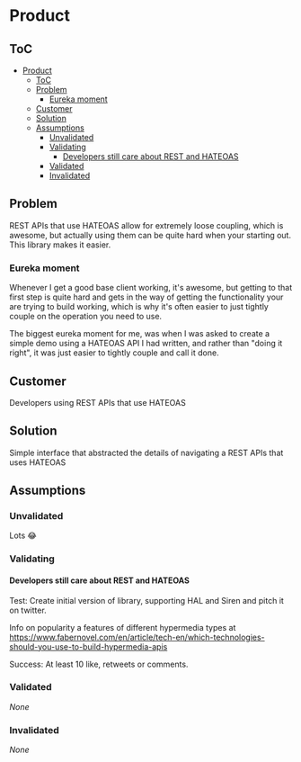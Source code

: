 # Product

## ToC

- [Product](#product)
  - [ToC](#toc)
  - [Problem](#problem)
    - [Eureka moment](#eureka-moment)
  - [Customer](#customer)
  - [Solution](#solution)
  - [Assumptions](#assumptions)
    - [Unvalidated](#unvalidated)
    - [Validating](#validating)
      - [Developers still care about REST and HATEOAS](#developers-still-care-about-rest-and-hateoas)
    - [Validated](#validated)
    - [Invalidated](#invalidated)
  
## Problem

REST APIs that use HATEOAS allow for extremely loose coupling, which is awesome, but actually using them can be quite hard when your starting out. This library makes it easier.

### Eureka moment

Whenever I get a good base client working, it's awesome, but getting to that first step is quite hard and gets in the way of getting the functionality your are trying to build working, which is why it's often easier to just tightly couple on the operation you need to use.

The biggest eureka moment for me, was when I was asked to create a simple demo using a HATEOAS API I had written, and rather
than "doing it right", it was just easier to tightly couple and call it done.

## Customer

Developers using REST APIs that use HATEOAS

## Solution

Simple interface that abstracted the details of navigating a REST APIs that uses HATEOAS

## Assumptions

### Unvalidated

Lots 😂

### Validating

#### Developers still care about REST and HATEOAS

Test: Create initial version of library, supporting HAL and Siren and pitch it on twitter.

Info on popularity a features of different hypermedia types at https://www.fabernovel.com/en/article/tech-en/which-technologies-should-you-use-to-build-hypermedia-apis

Success: At least 10 like, retweets or comments.

### Validated

_None_

### Invalidated

_None_